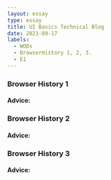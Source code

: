 ```yaml
---
layout: essay
type: essay
title: UI Basics Technical Blog
date: 2021-09-17
labels:
  - WODs
  - BrowserHistory 1, 2, 3.
  - E1
---
```


<h3 id="browser-history-1">Browser History 1</h3>
  <p>

  </p>

<h4 id="advice">Advice:</h4>
<p>

</p>

<h3 id="browser-history-2">Browser History 2</h3>
<p>

</p>

<h4 id="advice-1">Advice:</h4>
<p>

</p>

<h3 id="browser-history-3">Browser History 3</h3>
<p>

</p>

<h4 id="advice-2">Advice:</h4>
<p>

</p>
